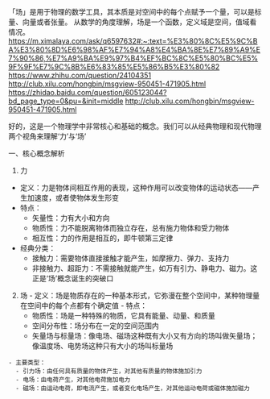 「场」是用于物理的数学工具，其本质是对空间中的每个点赋予一个量，可以是标量、向量或者张量。 从数学的角度理解，场是一个函数，定义域是空间，值域看情况。https://m.ximalaya.com/ask/q6597632#:~:text=%E3%80%8C%E5%9C%BA%E3%80%8D%E6%98%AF%E7%94%A8%E4%BA%8E%E7%89%A9%E7%90%86,%E7%A9%BA%E9%97%B4%EF%BC%8C%E5%80%BC%E5%9F%9F%E7%9C%8B%E6%83%85%E5%86%B5%E3%80%82 https://www.zhihu.com/question/24104351 http://club.xilu.com/hongbin/msgview-950451-471905.html https://zhidao.baidu.com/question/605123044?bd_page_type=0&pu=&init=middle http://club.xilu.com/hongbin/msgview-950451-471905.html





好的，这是一个物理学中非常核心和基础的概念。我们可以从经典物理和现代物理两个视角来理解‘力’与‘场’

一、核心概念解析
1. 力
  - 定义：力是物体间相互作用的表现，这种作用可以改变物体的运动状态——产生加速度，或者使物体发生形变
  - 特点：
    - 矢量性：力有大小和方向
    - 物质性：力不能脱离物体而独立存在，总有施力物体和受力物体
    - 相互性：力的作用是相互的，即牛顿第三定律
  - 经典分类：
    - 接触力：需要物体直接接触才能产生，如摩擦力、弹力、支持力
    - 非接触力、超距力：不需接触就能产生，如万有引力、静电力、磁力。这正是‘场’概念诞生的突破口

  2. 场
    - 定义：场是物质存在的一种基本形式，它弥漫在整个空间中，某种物理量在空间中的每个点都有个确定值
    - 特点：
      - 物质性：场是一种特殊的物质，它具有能量、动量、和质量
      - 空间分布性：场分布在一定的空间范围内
      - 矢量场与标量场：像电场、磁场这种既有大小又有方向的场叫做矢量场；像温度场、电势场这种只有大小的场叫标量场

    - 主要类型：
      - 引力场：由任何具有质量的物体产生，对其他有质量的物体施加引力
      - 电场：由电荷产生，对其他电荷施加电力
      - 磁场：由运动电荷，即电流产生，或者变化电场产生，对其他运动电荷或磁体施加磁力
